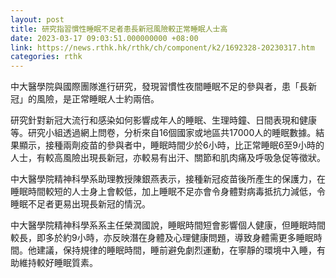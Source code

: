 ```yaml
---
layout: post
title: 研究指習慣性睡眠不足者患長新冠風險較正常睡眠人士高
date: 2023-03-17 09:03:51.000000000 +08:00
link: https://news.rthk.hk/rthk/ch/component/k2/1692328-20230317.htm
categories: rthk
---
```


中大醫學院與國際團隊進行研究，發現習慣性夜間睡眠不足的參與者，患「長新冠」的風險，是正常睡眠人士約兩倍。

研究針對新冠大流行和感染如何影響成年人的睡眠、生理時鐘、日間表現和健康等。研究小組透過網上問卷，分析來自16個國家或地區共17000人的睡眠數據。結果顯示，接種兩劑疫苗的參與者中，睡眠時間少於6小時，比正常睡眠6至9小時的人士，有較高風險出現長新冠，亦較易有出汗、關節和肌肉痛及呼吸急促等徵狀。

中大醫學院精神科學系助理教授陳銀燕表示，接種新冠疫苗後所產生的保護力，在睡眠時間較短的人士身上會較低，加上睡眠不足亦會令身體對病毒抵抗力減低，令睡眠不足者更易出現長新冠的情況。

中大醫學院精神科學系系主任榮潤國說，睡眠時間短會影響個人健康，但睡眠時間較長，即多於約9小時，亦反映潛在身體及心理健康問題，導致身體需更多睡眠時間。他建議，保持規律的睡眠時間，睡前避免劇烈運動，在寧靜的環境中入睡，有助維持較好睡眠質素。

